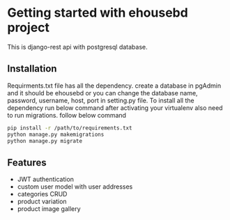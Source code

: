 # Getting started with ehousebd project

This is django-rest api with postgresql database.

## Installation

Requirments.txt file has all the dependency. create a database in pgAdmin and it should be ehousebd or you can change the database name, password, username, host, port in setting.py file.
To install all the dependency run below command after activating your virtualenv also need to run migrations. follow below command

```sh
pip install -r /path/to/requirements.txt
python manage.py makemigrations
python manage.py migrate
```

## Features

- JWT authentication
- custom user model with user addresses
- categories CRUD
- product variation
- product image gallery

